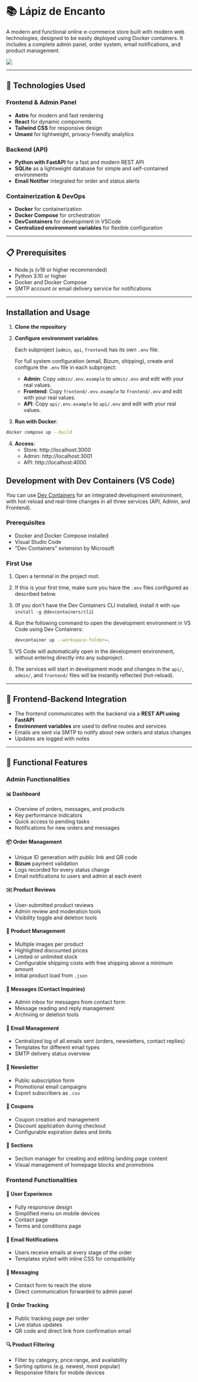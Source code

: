 # 📚 Lápiz de Encanto
A modern and functional online e-commerce store built with modern web technologies, designed to be easily deployed using Docker containers. It includes a complete admin panel, order system, email notifications, and product management.

![](https://github.com/josew383/lapiz-de-encanto/blob/master/LapizDeEncantoDemo.gif)

---

## 🚀 Technologies Used

### Frontend & Admin Panel
- **Astro** for modern and fast rendering
- **React** for dynamic components
- **Tailwind CSS** for responsive design
- **Umami** for lightweight, privacy-friendly analytics

### Backend (API)
- **Python with FastAPI** for a fast and modern REST API
- **SQLite** as a lightweight database for simple and self-contained environments
- **Email Notifier** integrated for order and status alerts

### Containerization & DevOps
- **Docker** for containerization
- **Docker Compose** for orchestration
- **DevContainers** for development in VSCode
- **Centralized environment variables** for flexible configuration

---

## 📋 Prerequisites
- Node.js (v18 or higher recommended)
- Python 3.10 or higher
- Docker and Docker Compose
- SMTP account or email delivery service for notifications

---

## Installation and Usage

1. **Clone the repository**

2. **Configure environment variables**:

   Each subproject (`admin`, `api`, `frontend`) has its own `.env` file.

   For full system configuration (email, Bizum, shipping), create and configure the `.env` file in each subproject:

   - **Admin**: Copy `admin/.env.example` to `admin/.env` and edit with your real values.
   - **Frontend**: Copy `frontend/.env.example` to `frontend/.env` and edit with your real values.
   - **API**: Copy `api/.env.example` to `api/.env` and edit with your real values.

3. **Run with Docker**:

```bash
docker compose up --build
```

4. **Access**:
   - Store: http://localhost:3000
   - Admin: http://localhost:3001
   - API: http://localhost:4000

## Development with Dev Containers (VS Code)

You can use [Dev Containers](https://code.visualstudio.com/docs/devcontainers/containers) for an integrated development environment, with hot-reload and real-time changes in all three services (API, Admin, and Frontend).

### Prerequisites

- Docker and Docker Compose installed
- Visual Studio Code
- "Dev Containers" extension by Microsoft

### First Use

1. Open a terminal in the project root.
2. If this is your first time, make sure you have the `.env` files configured as described below.
3. (If you don't have the Dev Containers CLI installed, install it with `npm install -g @devcontainers/cli`)
4. Run the following command to open the development environment in VS Code using Dev Containers:

   ```bash
   devcontainer up --workspace-folder=.
   ```

5. VS Code will automatically open in the development environment, without entering directly into any subproject.
6. The services will start in development mode and changes in the `api/`, `admin/`, and `frontend/` files will be instantly reflected (hot-reload).

---

## 🔗 Frontend-Backend Integration
- The frontend communicates with the backend via a **REST API using FastAPI**
- **Environment variables** are used to define routes and services
- Emails are sent via SMTP to notify about new orders and status changes
- Updates are logged with notes

---

## 💼 Functional Features

### Admin Functionalities

#### 📊 Dashboard
- Overview of orders, messages, and products
- Key performance indicators
- Quick access to pending tasks
- Notifications for new orders and messages

#### 📦 Order Management
- Unique ID generation with public link and QR code
- **Bizum** payment validation
- Logs recorded for every status change
- Email notifications to users and admin at each event

#### ✉️ Product Reviews
- User-submitted product reviews
- Admin review and moderation tools
- Visibility toggle and deletion tools

#### 🍭 Product Management
- Multiple images per product
- Highlighted discounted prices
- Limited or unlimited stock
- Configurable shipping costs with free shipping above a minimum amount
- Initial product load from `.json`

#### 💬 Messages (Contact Inquiries)
- Admin inbox for messages from contact form
- Message reading and reply management
- Archiving or deletion tools

#### 📧 Email Management
- Centralized log of all emails sent (orders, newsletters, contact replies)
- Templates for different email types
- SMTP delivery status overview

#### 📢 Newsletter
- Public subscription form
- Promotional email campaigns
- Export subscribers as `.csv`

#### 🔀 Coupons
- Coupon creation and management
- Discount application during checkout
- Configurable expiration dates and limits

#### 🧳 Sections
- Section manager for creating and editing landing page content
- Visual management of homepage blocks and promotions

### Frontend Functionalities

#### 📱 User Experience
- Fully responsive design
- Simplified menu on mobile devices
- Contact page
- Terms and conditions page

#### 📧 Email Notifications
- Users receive emails at every stage of the order
- Templates styled with inline CSS for compatibility

#### 💭 Messaging
- Contact form to reach the store
- Direct communication forwarded to admin panel

#### 📌 Order Tracking
- Public tracking page per order
- Live status updates
- QR code and direct link from confirmation email

#### 🔍 Product Filtering
- Filter by category, price range, and availability
- Sorting options (e.g. newest, most popular)
- Responsive filters for mobile devices
